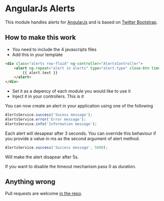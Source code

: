 # AngularJs Alerts
This module handles alerts for [AngularJs](http://angularjs.org/) and is based on [Twitter Bootstrap](http://twitter.github.io/bootstrap/).

## How to make this work
* You need to include the 4 javascripts files
* Add this in your template

```html
<div class="alerts row-fluid" ng-controller="AlertsController">
    <alert ng-repeat="alert in alerts" type="alert.type" close-btn time="alert.time" close="close($index)" ng-cloak>
        {{ alert.text }}
    </alert>
</div>
```
* Set it as a depency of each module you would like to use it
* Inject it in your controllers. This is it

You can now create an alert in your application using one of the following 
```javascript
AlertsService.success('Sucess message');
AlertsService.error('Error message');
AlertsService.info('Information message');
```

Each alert will desapear after 3 seconds. You can override this behaviour if you provide a value in ms as the second argument of alert method.
```javascript
AlertsService.success('Success message', 5000);
```
Will make the alert disapear after 5s.

If you want to disable the timeout mechanism pass 0 as duration.

## Anything wrong
Pull requests are welcome [in the repo](https://github.com/SelrahcD/angularJs-tools).
